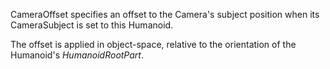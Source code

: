 CameraOffset specifies an offset to the Camera's subject position when its CameraSubject is set to this Humanoid.

The offset is applied in object-space, relative to the orientation of the Humanoid's *HumanoidRootPart*.